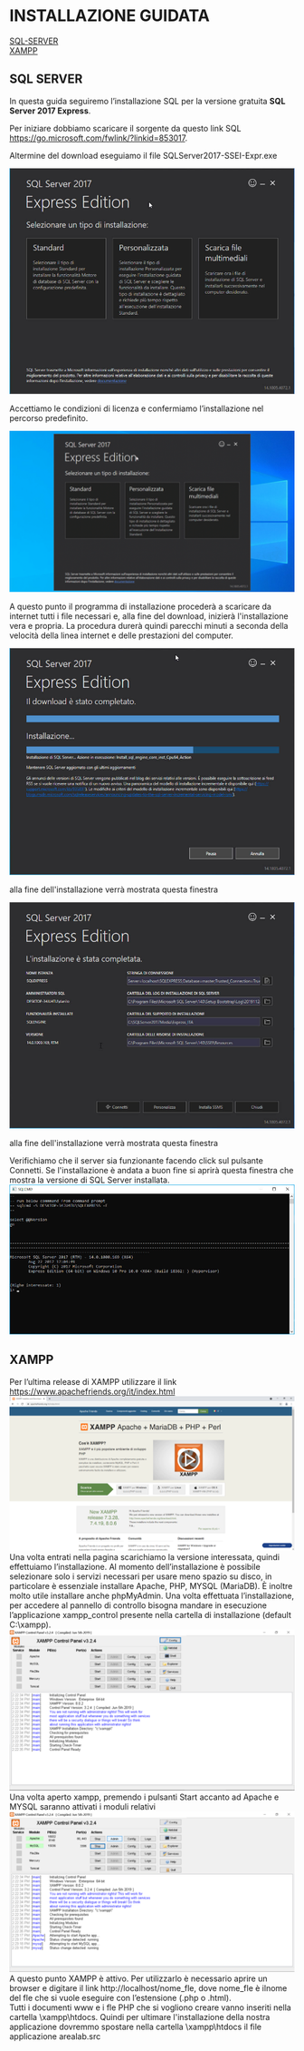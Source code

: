 # INSTALLAZIONE GUIDATA <br>
[SQL-SERVER](#SQL-SERVER)<br> 
[XAMPP](#xampp-)<br> 
## SQL SERVER 
In questa guida seguiremo l’installazione SQL per la versione gratuita **SQL Server 2017 Express**.

Per iniziare dobbiamo scaricare il sorgente da questo link SQL  https://go.microsoft.com/fwlink/?linkid=853017.

Altermine del download eseguiamo il file SQLServer2017-SSEI-Expr.exe


![a](/Immagini/Installazione/1.jpg) <br>

Accettiamo le condizioni di licenza e confermiamo l’installazione nel percorso predefinito.

![a](/Immagini//Installazione/img2.gif) <br>

A questo punto il programma di installazione procederà a scaricare da internet tutti i file necessari e, alla fine del download, inizierà l'installazione vera e propria. 
La procedura durerà quindi parecchi minuti a seconda della velocità della linea internet e delle prestazioni del computer. <br>

![a](/Immagini//Installazione/img3.jpg) <br>

alla fine dell'installazione verrà mostrata questa finestra <br>

![a](/Immagini//Installazione/img4.jpg) <br>


alla fine dell'installazione verrà mostrata questa finestra <br>

Verifichiamo che il server sia funzionante facendo click sul pulsante Connetti. Se l'installazione è andata a buon fine si aprirà questa finestra che mostra la versione di SQL Server installata. <br>
 ![a](/Immagini//Installazione/img5.jpg) <br> </p>

 


## XAMPP <BR>
 
 Per l’ultima release di XAMPP utilizzare il link https://www.apachefriends.org/it/index.html <br>
 ![a](/Immagini//Installazione/xampp.PNG) <br>
 Una volta entrati nella pagina scarichiamo la versione interessata, quindi effettuiamo l’installazione.
Al momento dell’installazione è possibile selezionare solo i servizi necessari per usare meno spazio su disco, in particolare è essenziale installare
Apache, PHP, MYSQL (MariaDB). È inoltre molto utile installare anche phpMyAdmin. Una volta effettuata l’installazione, per accedere al pannello di controllo bisogna mandare in esecuzione l’applicazione xampp_control presente nella cartella di installazione (default C:\xampp).
 <br>
 ![a](/Immagini//Installazione/XAMPP1.PNG) <br>
 Una volta aperto xampp, premendo i pulsanti Start accanto ad Apache e MYSQL saranno attivati i
moduli relativi <br>
 ![a](/Immagini//Installazione/XAMPP2.PNG) <br>
 A questo punto XAMPP è attivo. Per utilizzarlo è necessario aprire un browser e digitare il link http://localhost/nome_fle, dove nome_fle è ilnome del fle che si vuole eseguire con l’estensione (.php o .html). <br>
 Tutti i documenti www e i fle PHP che si vogliono creare vanno inseriti nella cartella \xampp\htdocs. Quindi per ultimare l'installazione della nostra applicazione dovremmo spostare nella cartella \xampp\htdocs il file applicazione arealab.src
 


